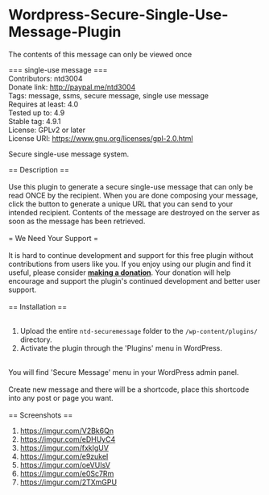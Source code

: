 # Wordpress-Secure-Single-Use-Message-Plugin 
The contents of this message can only be viewed once

=== single-use message === <br />
Contributors: ntd3004 <br />
Donate link: http://paypal.me/ntd3004 <br />
Tags: message, ssms, secure message, single use message <br />
Requires at least: 4.0 <br />
Tested up to: 4.9 <br />
Stable tag: 4.9.1 <br />
License: GPLv2 or later <br />
License URI: https://www.gnu.org/licenses/gpl-2.0.html <br />

Secure single-use message system. <br />

== Description == <br />
<br />
Use this plugin to generate a secure single-use message that can only be read ONCE by the recipient. When you are done composing your message, click the button to generate a unique URL that you can send to your intended recipient. Contents of the message are destroyed on the server as soon as the message has been retrieved. <br />
<br />
= We Need Your Support = <br />
<br />
It is hard to continue development and support for this free plugin without contributions from users like you. If you enjoy using our plugin and find it useful, please consider [__making a donation__](http://paypal.me/ntd3004). Your donation will help encourage and support the plugin's continued development and better user support. <br />
<br />
== Installation == <br />
<br />
1. Upload the entire `ntd-securemessage` folder to the `/wp-content/plugins/` directory. <br />
1. Activate the plugin through the 'Plugins' menu in WordPress. <br />
<br />
You will find 'Secure Message' menu in your WordPress admin panel. <br />
<br />
Create new message and there will be a shortcode, place this shortcode into any post or page you want. <br />
<br />
== Screenshots == <br />

1. https://imgur.com/V2Bk6Qn <br />
2. https://imgur.com/eDHUyC4 <br />
3. https://imgur.com/fxkIgUV <br />
4. https://imgur.com/e9zukeI <br />
5. https://imgur.com/oeVUIsV <br />
6. https://imgur.com/e0Sc7Rm <br />
7. https://imgur.com/2TXmGPU <br />

